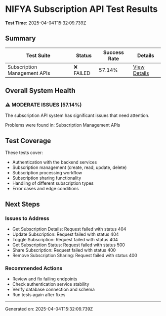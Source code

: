 # NIFYA Subscription API Test Results

**Test Time:** 2025-04-04T15:32:09.739Z

## Summary

| Test Suite | Status | Success Rate | Details |
|------------|--------|--------------|---------|
| Subscription Management APIs | ❌ FAILED | 57.14% | [View Details](subscription-management-test-2025-04-04T15-32-09.732Z.md) |

## Overall System Health

### ⚠️ MODERATE ISSUES (57.14%)
The subscription API system has significant issues that need attention.

Problems were found in: Subscription Management APIs

## Test Coverage

These tests cover:
- Authentication with the backend services
- Subscription management (create, read, update, delete)
- Subscription processing workflow
- Subscription sharing functionality
- Handling of different subscription types
- Error cases and edge conditions

## Next Steps

### Issues to Address
- Get Subscription Details: Request failed with status 404
- Update Subscription: Request failed with status 404
- Toggle Subscription: Request failed with status 404
- Get Subscription Status: Request failed with status 500
- Share Subscription: Request failed with status 400
- Remove Subscription Sharing: Request failed with status 400

### Recommended Actions
- Review and fix failing endpoints
- Check authentication service stability
- Verify database connection and schema
- Run tests again after fixes

---
Generated on: 2025-04-04T15:32:09.739Z

